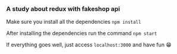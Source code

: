 ### A study about redux with fakeshop api

Make sure you install all the dependencies
`npm install`

After installing the dependencies run the command
`npm start`

If everything goes well, just access `localhost:3000` and have fun 😁️
